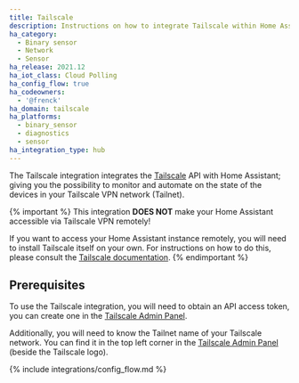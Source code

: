 ```yaml
---
title: Tailscale
description: Instructions on how to integrate Tailscale within Home Assistant.
ha_category:
  - Binary sensor
  - Network
  - Sensor
ha_release: 2021.12
ha_iot_class: Cloud Polling
ha_config_flow: true
ha_codeowners:
  - '@frenck'
ha_domain: tailscale
ha_platforms:
  - binary_sensor
  - diagnostics
  - sensor
ha_integration_type: hub
---
```


The Tailscale integration integrates the [Tailscale](https://www.tailscale.com) API
with Home Assistant; giving you the possibility to monitor and automate on
the state of the devices in your Tailscale VPN network (Tailnet).

{% important %}
This integration **DOES NOT** make your Home Assistant accessible via
Tailscale VPN remotely!

If you want to access your Home Assistant instance remotely, you will
need to install Tailscale itself on your own. For instructions on how to do
this, please consult the [Tailscale documentation](https://tailscale.com/kb/).
{% endimportant %}

## Prerequisites

To use the Tailscale integration, you will need to obtain an API access token,
you can create one in the [Tailscale Admin Panel](https://login.tailscale.com/admin/settings/keys).

Additionally, you will need to know the Tailnet name of your Tailscale network.
You can find it in the top left corner in the [Tailscale Admin Panel](https://login.tailscale.com/admin/settings/keys)
(beside the Tailscale logo).

{% include integrations/config_flow.md %}
